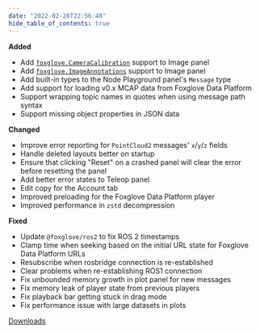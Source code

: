 ```yaml
---
date: "2022-02-28T22:56:48"
hide_table_of_contents: true
---
```


**Added**

- Add [`foxglove.CameraCalibration`](https://foxglove.dev/docs/studio/messages/camera-calibration) support to Image panel
- Add [`foxglove.ImageAnnotations`](https://foxglove.dev/docs/studio/messages/image-annotations) support to Image panel
- Add built-in types to the Node Playground panel's `Message` type
- Add support for loading v0.x MCAP data from Foxglove Data Platform
- Support wrapping topic names in quotes when using message path syntax
- Support missing object properties in JSON data

**Changed**

- Improve error reporting for `PointCloud2` messages' `x`/`y`/`z` fields
- Handle deleted layouts better on startup
- Ensure that clicking "Reset" on a crashed panel will clear the error before resetting the panel
- Add better error states to Teleop panel
- Edit copy for the Account tab
- Improved preloading for the Foxglove Data Platform player
- Improved performance in `zstd` decompression

**Fixed**

- Update `@foxglove/ros2` to fix ROS 2 timestamps
- Clamp time when seeking based on the initial URL state for Foxglove Data Platform URLs
- Resubscribe when rosbridge connection is re-established
- Clear problems when re-establishing ROS1 connection
- Fix unbounded memory growth in plot panel for new messages
- Fix memory leak of player state from previous players
- Fix playback bar getting stuck in drag mode
- Fix performance issue with large datasets in plots

[Downloads](https://github.com/foxglove/studio/releases/tag/v1.2.0)
